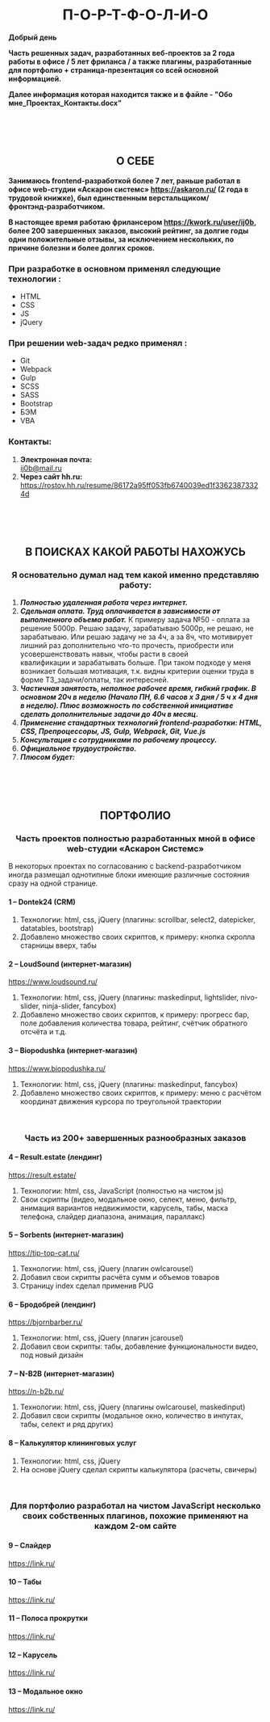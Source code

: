 <h1 align='center'>П-О-Р-Т-Ф-О-Л-И-О</h1>

__Добрый день__

__Часть решенных задач, разработанных веб-проектов за 2 года работы в офисе / 5 лет фриланса / а также плагины, разработанные для портфолио + страница-презентация со всей основной информацией.__

__Далее информация которая находится также и в файле - "Обо мне_Проектах_Контакты.docx"__

<br><br><br>
<h2 align='center'>О СЕБЕ</h2>

__Занимаюсь frontend-разработкой более 7 лет, раньше работал в офисе web-студии «Аскарон системс» https://askaron.ru/ (2 года в трудовой книжке), был единственным верстальщиком/фронтэнд‑разработчиком.__

__В настоящее время работаю фрилансером https://kwork.ru/user/ij0b, более 200 завершенных заказов, высокий рейтинг, за долгие годы одни положительные отзывы, за исключением нескольких, по причине болезни и более долгих сроков.__

### При разработке в основном применял следующие технологии :
* HTML
* CSS
* JS
* jQuery

### При решении web-задач редко применял :
* Git
* Webpack
* Gulp
* SCSS
* SASS
* Bootstrap
* БЭМ
* VBA

### Контакты:
1. **Электронная почта:**  
ij0b@mail.ru
2. **Через сайт hh.ru:**  
https://rostov.hh.ru/resume/86172a95ff053fb6740039ed1f33623873324d

<br><br><br>
<h2 align='center'>В ПОИСКАХ КАКОЙ РАБОТЫ НАХОЖУСЬ</h2>
<h3 align='center'>Я основательно думал над тем какой именно представляю работу:</h3>

1. ___Полностью удаленная работа через интернет.___
2. ___Сдельная оплата. Труд оплачивается в зависимости от выполненного объема работ.___
  К примеру задача №50 - оплата за решение 5000р. Решаю задачу, зарабатываю 5000р, не решаю, не зарабатываю. Или решаю задачу не за 4ч, а за 8ч, что мотивирует лишний раз дополнительно что-то прочесть, приобрести или усовершенствовать навык, чтобы расти в своей     
  квалификации и зарабатывать больше. При таком подходе у меня возникает большая мотивация, т.к. видны критерии оценки труда в форме ТЗ_задачи/оплаты, так интересней.
4. ___Частичная занятость, неполное рабочее время, гибкий график. В основном 20ч в неделю (Начало ПН, 6.6 часов х 3 дня / 5 ч х 4 дня в неделю). Плюс возможность по собственной инициативе сделать дополнительные задачи до 40ч в месяц.___
5. ___Применение стандартных технологий frontend-разработки: HTML, CSS, Препроцессоры, JS, Gulp, Webpack, Git, Vue.js___
6. ___Консультация с сотрудниками по рабочему процессу.___
7. ___Официальное трудоустройство.___
8. ___Плюсом будет:___

<br><br><br>
<h2 align='center'>ПОРТФОЛИО</h2>

<h3 align='center'>Часть проектов полностью разработанных мной в офисе web-студии «Аскарон Системс»</h3>
В некоторых проектах  по согласованию с backend-разработчиком иногда размещал однотипные блоки имеющие различные состояния сразу на одной странице.

#### 1 – Dontek24 (CRM)
1. Технологии: html, css, jQuery (плагины: scrollbar, select2, datepicker, datatables, bootstrap)
2. Добавлено множество своих скриптов, к примеру: кнопка скролла старницы вверх, табы

#### 2 – LoudSound (интернет-магазин)
https://www.loudsound.ru/
1. Технологии: html, css, jQuery (плагины: maskedinput, lightslider, nivo-slider, ninja-slider, fancybox)
2. Добавлено множество своих скриптов, к примеру: прогресс бар, поле добавления количества товара, рейтинг, счётчик обратного отсчёта и т.д.

#### 3 – Biopodushka (интернет-магазин)
https://www.biopodushka.ru/
1. Технологии: html, css, jQuery (плагины: maskedinput, fancybox)
2. Добавлено множество своих скриптов, к примеру: меню с расчётом координат движения курсора по треугольной траектории

<br>
<h3 align='center'>Часть из 200+ завершенных разнообразных заказов</h3>

#### 4 – Result.estate (лендинг)
https://result.estate/
1. Технологии: html, css, JavaScript (полностью на чистом js)
2. Свои скрипты (видео, модальное окно, селект, меню, фильтр, анимация вариантов недвижимости, карусель, табы, маска телефона, слайдер диапазона, анимация, параллакс)

#### 5 – Sorbents (интернет-магазин)
https://tip-top-cat.ru/
1. Технологии: html, css, jQuery (плагин owlcarousel)
2. Добавил свои скрипты расчёта сумм и объемов товаров
3. Страницу index сделал применив PUG

#### 6 – Бродобрей (лендинг)
https://bjornbarber.ru/
1. Технологии: html, css, jQuery (плагин jcarousel)
2. Добавил свои скрипты: табы, добавление функциональности видео, под новый дизайн

#### 7 – N-B2B (интернет-магазин)
https://n-b2b.ru/
1. Технологии: html, css, jQuery (плагины owlcarousel, maskedinput)
2. Добавил свои скрипты (модальное окно, количество в инпутах, табы, селект и ряд других)

#### 8 – Калькулятор клининговых услуг
1. Технологии: html, css, jQuery
2. На основе jQuery сделал скрипты калькулятора (расчеты, свичеры)

<br>
<h3 align='center'>Для портфолио разработал на чистом JavaScript несколько своих собственных плагинов, похожие применяют на каждом 2-ом сайте</h3>

####  9 – Слайдер
https://link.ru/

####  10 – Табы
https://link.ru/

####  11 – Полоса прокрутки
https://link.ru/

####  12 – Карусель
https://link.ru/

####  13 – Модальное окно
https://link.ru/
